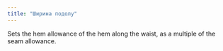 ```yaml
---
title: "Ширина подолу"
---
```


Sets the hem allowance of the hem along the waist, as a multiple of the seam allowance.
